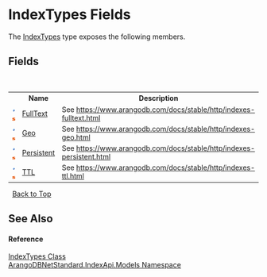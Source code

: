 # IndexTypes Fields
 

The <a href="a0413491-8858-0a13-cda4-8a61e461320f">IndexTypes</a> type exposes the following members.


## Fields
&nbsp;<table><tr><th></th><th>Name</th><th>Description</th></tr><tr><td>![Public field](media/pubfield.gif "Public field")![Static member](media/static.gif "Static member")</td><td><a href="b01a7e25-6cea-5b51-c623-33ba102e63f2">FullText</a></td><td>
See https://www.arangodb.com/docs/stable/http/indexes-fulltext.html</td></tr><tr><td>![Public field](media/pubfield.gif "Public field")![Static member](media/static.gif "Static member")</td><td><a href="deb8b60d-171b-eec7-83d8-e0c8c984a1f6">Geo</a></td><td>
See https://www.arangodb.com/docs/stable/http/indexes-geo.html</td></tr><tr><td>![Public field](media/pubfield.gif "Public field")![Static member](media/static.gif "Static member")</td><td><a href="f19abab6-ea77-5c61-5ac3-a78c0858ad67">Persistent</a></td><td>
See https://www.arangodb.com/docs/stable/http/indexes-persistent.html</td></tr><tr><td>![Public field](media/pubfield.gif "Public field")![Static member](media/static.gif "Static member")</td><td><a href="216f4928-8de2-9a9d-1180-4f3de05b2a2e">TTL</a></td><td>
See https://www.arangodb.com/docs/stable/http/indexes-ttl.html</td></tr></table>&nbsp;
<a href="#indextypes-fields">Back to Top</a>

## See Also


#### Reference
<a href="a0413491-8858-0a13-cda4-8a61e461320f">IndexTypes Class</a><br /><a href="215740c9-85fc-74fa-998d-14b49b842d56">ArangoDBNetStandard.IndexApi.Models Namespace</a><br />